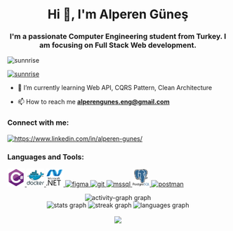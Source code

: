 <h1 align="center">Hi 👋, I'm Alperen Güneş</h1>
<h3 align="center">I'm a passionate Computer Engineering student from Turkey. I am focusing on Full Stack Web development.</h3>

<p align="left"> <img src="https://komarev.com/ghpvc/?username=sunnrise&label=Profile%20views&color=0e75b6&style=flat" alt="sunnrise" /> </p>

<p align="left"> <a href="https://github.com/ryo-ma/github-profile-trophy"><img src="https://github-profile-trophy.vercel.app/?username=sunnrise" alt="sunnrise" /></a> </p>

- 🌱 I’m currently learning Web API, CQRS Pattern, Clean Architecture

- 📫 How to reach me **alperengunes.eng@gmail.com**

<h3 align="left">Connect with me:</h3>
<p align="left">
<a href="https://www.linkedin.com/in/alperen-gunes/" target="blank"><img align="center" src="https://raw.githubusercontent.com/rahuldkjain/github-profile-readme-generator/master/src/images/icons/Social/linked-in-alt.svg" alt="https://www.linkedin.com/in/alperen-gunes/" height="30" width="40" /></a>
</p>

<h3 align="left">Languages and Tools:</h3>
<p align="left">  <a href="https://www.w3schools.com/cs/" target="_blank" rel="noreferrer"> <img src="https://raw.githubusercontent.com/devicons/devicon/master/icons/csharp/csharp-original.svg" alt="csharp" width="40" height="40"/> </a> <a href="https://www.docker.com/" target="_blank" rel="noreferrer"> <img src="https://raw.githubusercontent.com/devicons/devicon/master/icons/docker/docker-original-wordmark.svg" alt="docker" width="40" height="40"/> </a> <a href="https://dotnet.microsoft.com/" target="_blank" rel="noreferrer"> <img src="https://raw.githubusercontent.com/devicons/devicon/master/icons/dot-net/dot-net-original-wordmark.svg" alt="dotnet" width="40" height="40"/> </a> <a href="https://www.figma.com/" target="_blank" rel="noreferrer"> <img src="https://www.vectorlogo.zone/logos/figma/figma-icon.svg" alt="figma" width="40" height="40"/> </a> <a href="https://git-scm.com/" target="_blank" rel="noreferrer"> <img src="https://www.vectorlogo.zone/logos/git-scm/git-scm-icon.svg" alt="git" width="40" height="40"/> </a> <a href="https://www.microsoft.com/en-us/sql-server" target="_blank" rel="noreferrer"> <img src="https://www.svgrepo.com/show/303229/microsoft-sql-server-logo.svg" alt="mssql" width="40" height="40"/> </a> <a href="https://www.postgresql.org" target="_blank" rel="noreferrer"> <img src="https://raw.githubusercontent.com/devicons/devicon/master/icons/postgresql/postgresql-original-wordmark.svg" alt="postgresql" width="40" height="40"/> </a> <a href="https://postman.com" target="_blank" rel="noreferrer"> <img src="https://www.vectorlogo.zone/logos/getpostman/getpostman-icon.svg" alt="postman" width="40" height="40"/> </a> </p>


<div align="center">
  
  <img src="https://github-readme-activity-graph.vercel.app/graph?username=Sunnrise&radius=16&theme=react&area=true&order=5" height="300" alt="activity-graph graph"  />
</div>



<div align="center">
  <img src="https://github-readme-stats.vercel.app/api?username=Sunnrise&hide_title=false&hide_rank=false&show_icons=true&include_all_commits=true&count_private=true&disable_animations=false&theme=dracula&locale=en&hide_border=false" height="150" alt="stats graph"  />
  <img src="https://streak-stats.demolab.com?user=Sunnrise&locale=en&mode=daily&theme=dracula&hide_border=false&border_radius=5" height="150" alt="streak graph"  />
  <img src="https://github-readme-stats.vercel.app/api/top-langs?username=Sunnrise&locale=en&hide_title=false&layout=compact&card_width=320&langs_count=8&theme=dracula&hide_border=false" height="" alt="languages graph"  />
</div>


<br clear="both">




<div align="center">
  <img height="300" src="https://mir-s3-cdn-cf.behance.net/project_modules/hd/3c00f6105775659.5f84899401909.gif"  />
</div>

###


